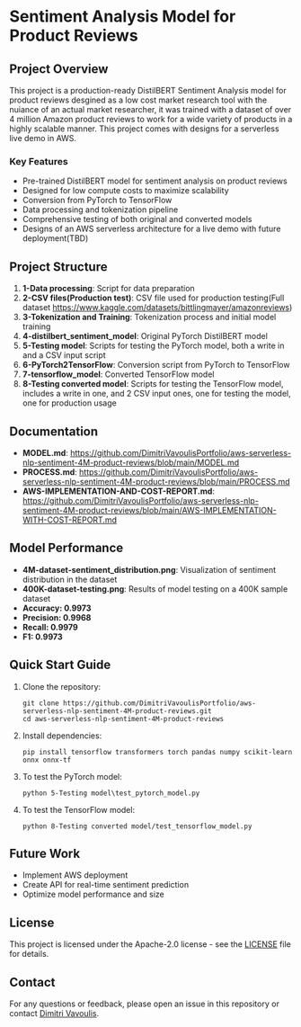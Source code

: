 # Sentiment Analysis Model for Product Reviews

## Project Overview

This project is a production-ready DistilBERT Sentiment Analysis model for product reviews desgined as a low cost market research tool with the nuiance of an actual market researcher, it was trained with a dataset of over 4 million Amazon product reviews to work for a wide variety of products in a highly scalable manner. This project comes with designs for a serverless live demo in AWS. 

### Key Features

- Pre-trained DistilBERT model for sentiment analysis on product reviews
- Designed for low compute costs to maximize scalability
- Conversion from PyTorch to TensorFlow
- Data processing and tokenization pipeline
- Comprehensive testing of both original and converted models
- Designs of an AWS serverless architecture for a live demo with future deployment(TBD)

## Project Structure

1. **1-Data processing**: Script for data preparation
2. **2-CSV files(Production test)**: CSV file used for production testing(Full dataset https://www.kaggle.com/datasets/bittlingmayer/amazonreviews)
3. **3-Tokenization and Training**: Tokenization process and initial model training
4. **4-distilbert_sentiment_model**: Original PyTorch DistilBERT model
5. **5-Testing model**: Scripts for testing the PyTorch model, both a write in and a CSV input script 
6. **6-PyTorch2TensorFlow**: Conversion script from PyTorch to TensorFlow
7. **7-tensorflow_model**: Converted TensorFlow model
8. **8-Testing converted model**: Scripts for testing the TensorFlow model, includes a write in one, and 2 CSV input ones, one for testing the model, one for production usage

## Documentation

- **MODEL.md**: https://github.com/DimitriVavoulisPortfolio/aws-serverless-nlp-sentiment-4M-product-reviews/blob/main/MODEL.md
- **PROCESS.md**: https://github.com/DimitriVavoulisPortfolio/aws-serverless-nlp-sentiment-4M-product-reviews/blob/main/PROCESS.md
- **AWS-IMPLEMENTATION-AND-COST-REPORT.md**: https://github.com/DimitriVavoulisPortfolio/aws-serverless-nlp-sentiment-4M-product-reviews/blob/main/AWS-IMPLEMENTATION-WITH-COST-REPORT.md

## Model Performance

- **4M-dataset-sentiment_distribution.png**: Visualization of sentiment distribution in the dataset
- **400K-dataset-testing.png**: Results of model testing on a 400K sample dataset
- **Accuracy: 0.9973**
- **Precision: 0.9968**
- **Recall: 0.9979**
- **F1: 0.9973**
 
## Quick Start Guide

1. Clone the repository:
   ```
   git clone https://github.com/DimitriVavoulisPortfolio/aws-serverless-nlp-sentiment-4M-product-reviews.git
   cd aws-serverless-nlp-sentiment-4M-product-reviews
   ```

2. Install dependencies:
   ```
   pip install tensorflow transformers torch pandas numpy scikit-learn onnx onnx-tf 
   ```

3. To test the PyTorch model:
   ```
   python 5-Testing model\test_pytorch_model.py
   ```

4. To test the TensorFlow model:
   ```
   python 8-Testing converted model/test_tensorflow_model.py
   ```

## Future Work

- Implement AWS deployment
- Create API for real-time sentiment prediction
- Optimize model performance and size 

## License

This project is licensed under the Apache-2.0 license - see the [LICENSE](LICENSE) file for details.

## Contact

For any questions or feedback, please open an issue in this repository or contact [Dimitri Vavoulis](mailto:dimitrivavoulis3@gmail.com).
